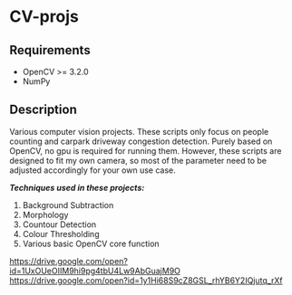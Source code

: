# CV-projs

## Requirements

<ul>
  <li>OpenCV >= 3.2.0</li>
  <li>NumPy</li>
</ul>

## Description

<p>Various computer vision projects. These scripts only focus on people counting and carpark driveway congestion detection. Purely based on OpenCV, no gpu is required for running them. However, these scripts are designed to fit my own camera, so most of the parameter need to be adjusted accordingly for your own use case.</p>

<i><b>Techniques used in these projects:</b></i>

<ol>
  <li>Background Subtraction</li>
  <li>Morphology</li>
  <li>Countour Detection</li>
  <li>Colour Thresholding</li>
  <li>Various basic OpenCV core function</li>
</ol>

https://drive.google.com/open?id=1UxOUeOIIM9hi9pg4tbU4Lw9AbGuajM9O
https://drive.google.com/open?id=1y1Hi68S9cZ8GSL_rhYB6Y2IQjutq_rXf
